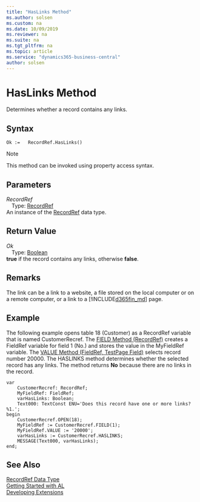 ```yaml
---
title: "HasLinks Method"
ms.author: solsen
ms.custom: na
ms.date: 10/09/2019
ms.reviewer: na
ms.suite: na
ms.tgt_pltfrm: na
ms.topic: article
ms.service: "dynamics365-business-central"
author: solsen
---
```

[//]: # (START>DO_NOT_EDIT)
[//]: # (IMPORTANT:Do not edit any of the content between here and the END>DO_NOT_EDIT.)
[//]: # (Any modifications should be made in the .xml files in the ModernDev repo.)
# HasLinks Method
Determines whether a record contains any links.


## Syntax
```
Ok :=   RecordRef.HasLinks()
```
> [!NOTE]  
> This method can be invoked using property access syntax.  

## Parameters
*RecordRef*  
&emsp;Type: [RecordRef](recordref-data-type.md)  
An instance of the [RecordRef](recordref-data-type.md) data type.  

## Return Value
*Ok*  
&emsp;Type: [Boolean](../boolean/boolean-data-type.md)  
**true** if the record contains any links, otherwise **false**.  


[//]: # (IMPORTANT: END>DO_NOT_EDIT)

## Remarks  
The link can be a link to a website, a file stored on the local computer or on a remote computer, or a link to a [!INCLUDE[d365fin_md](../../includes/d365fin_md.md)] page.  
  
## Example  
 The following example opens table 18 \(Customer\) as a RecordRef variable that is named CustomerRecref. The [FIELD Method \(RecordRef\)](recordref-field-method.md) creates a FieldRef variable for field 1 \(No.\) and stores the value in the MyFieldRef variable. The [VALUE Method \(FieldRef, TestPage Field\)](../fieldref/fieldref-value-method.md) selects record number 20000. The HASLINKS method determines whether the selected record has any links. The method returns **No** because there are no links in the record. 
 
```   
var
    CustomerRecref: RecordRef;
    MyFieldRef: FieldRef;
    varHasLinks: Boolean;
    Text000: TextConst ENU='Does this record have one or more links? %1.';
begin   
    CustomerRecref.OPEN(18);  
    MyFieldRef := CustomerRecref.FIELD(1);  
    MyFieldRef.VALUE := '20000';  
    varHasLinks := CustomerRecref.HASLINKS;  
    MESSAGE(Text000, varHasLinks);  
end;
```  
  

## See Also
[RecordRef Data Type](recordref-data-type.md)  
[Getting Started with AL](../../devenv-get-started.md)  
[Developing Extensions](../../devenv-dev-overview.md)